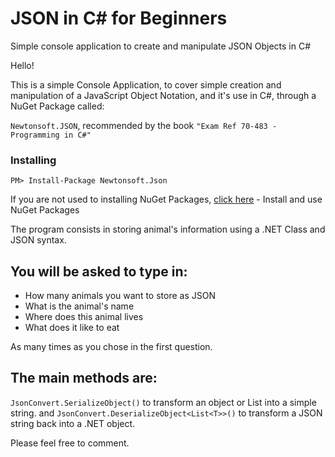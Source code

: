 # JSON in C# for Beginners
Simple console application to create and manipulate JSON Objects in C#

Hello! 

This is a simple Console Application, to cover simple creation and manipulation of a JavaScript Object Notation, and it's use in C#,
through a NuGet Package called:

```Newtonsoft.JSON```, recommended by the book ```"Exam Ref 70-483 - Programming in C#"``` 

### Installing
```PM> Install-Package Newtonsoft.Json```

If you are not used to installing NuGet Packages, [click here](https://docs.microsoft.com/en-us/nuget/quickstart/install-and-use-a-package-using-the-dotnet-cli) - Install and use NuGet Packages




The program consists in storing animal's information using a .NET Class and JSON syntax. 

## You will be asked to type in:
* How many animals you want to store as JSON
* What is the animal's name
* Where does this animal lives
* What does it like to eat

As many times as you chose in the first question.

## The main methods are:

```JsonConvert.SerializeObject()``` to transform an object or List<T> into a simple string.
and
```JsonConvert.DeserializeObject<List<T>>()``` to transform a JSON string back into a .NET object. 


Please feel free to comment.
